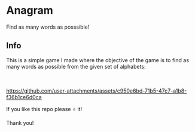 # Anagram
Find as many words as posssible!

## Info

This is a simple game I made where the objective of the game is to find as many words as possible from the given set of alphabets:
<br><br><br>


https://github.com/user-attachments/assets/c950e6bd-71b5-47c7-a1b8-f36b1ce6d0ca

If you like this repo please ⭐ it!

Thank you!
